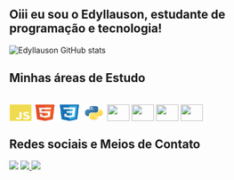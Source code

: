 ## Oiii eu sou o Edyllauson, estudante de programação e tecnologia!

![Edyllauson GitHub stats](https://github-readme-stats.vercel.app/api?username=Edyllauson&show_icons=true&theme=radical)


## Minhas áreas de Estudo
<div style="display: inline_block"><br>
<img align="center" alt="Edy-Js" height="30" width="40" src="https://raw.githubusercontent.com/devicons/devicon/master/icons/javascript/javascript-plain.svg">
<img align="center" alt="Edy-HTML" height="30" width="40" src="https://raw.githubusercontent.com/devicons/devicon/master/icons/html5/html5-original.svg">
<img align="center" alt="Edy-CSS" height="30" width="40" src="https://raw.githubusercontent.com/devicons/devicon/master/icons/css3/css3-original.svg">
<img align="center" alt="Edy-Python" height="30" width="40" src="https://raw.githubusercontent.com/devicons/devicon/master/icons/python/python-original.svg">
<img align="center" alt="" height="30" width="40" <img src="https://cdn.jsdelivr.net/gh/devicons/devicon/icons/sass/sass-original.svg" />
<img align="center" alt="" height="30" width="40" <img src="https://cdn.jsdelivr.net/gh/devicons/devicon/icons/mysql/mysql-original.svg" />
<img align="center" alt="" height="30" width="40"  <img src="https://cdn.jsdelivr.net/gh/devicons/devicon/icons/c/c-original.svg" />
<img align="center" alt="" height="30" width="40"  <img src="https://cdn.jsdelivr.net/gh/devicons/devicon/icons/php/php-original.svg" />
          
</div>

## Redes sociais e Meios de Contato
<div> 
  <a href="https://instagram.com/edyllauson__" target="_blank"><img src="https://img.shields.io/badge/-Instagram-%23E4405F?style=for-the-badge&logo=instagram&logoColor=white" target="_blank"></a>
  <a href="https://open.spotify.com/user/21mll2dkoor2npznsitln5svq"><img src="https://img.shields.io/badge/Spotify-1ED760?&style=for-the-badge&logo=spotify&logoColor=white"</a>
     <a href = "edyllauson.computerscience@gmail.com"><img src="https://img.shields.io/badge/-Gmail-%23333?style=for-the-badge&logo=gmail&logoColor=white" target="_blank"></a>
    
   
